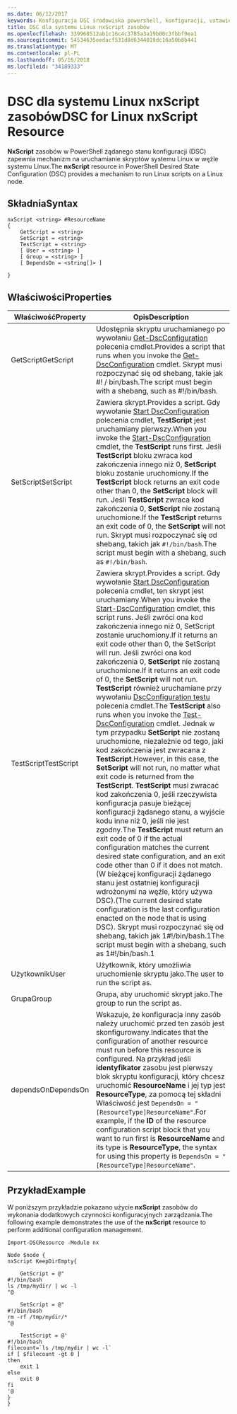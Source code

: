 ```yaml
---
ms.date: 06/12/2017
keywords: Konfiguracja DSC środowiska powershell, konfiguracji, ustawienia
title: DSC dla systemu Linux nxScript zasobów
ms.openlocfilehash: 339968512ab1c16c4c3785a3a19b00c3fbbf9ea1
ms.sourcegitcommit: 54534635eedacf531d8d6344019dc16a50b8b441
ms.translationtype: MT
ms.contentlocale: pl-PL
ms.lasthandoff: 05/16/2018
ms.locfileid: "34189333"
---
```

# <a name="dsc-for-linux-nxscript-resource"></a><span data-ttu-id="e28a4-103">DSC dla systemu Linux nxScript zasobów</span><span class="sxs-lookup"><span data-stu-id="e28a4-103">DSC for Linux nxScript Resource</span></span>

<span data-ttu-id="e28a4-104">**NxScript** zasobów w PowerShell żądanego stanu konfiguracji (DSC) zapewnia mechanizm na uruchamianie skryptów systemu Linux w węźle systemu Linux.</span><span class="sxs-lookup"><span data-stu-id="e28a4-104">The **nxScript** resource in PowerShell Desired State Configuration (DSC) provides a mechanism to run Linux scripts on a Linux node.</span></span>

## <a name="syntax"></a><span data-ttu-id="e28a4-105">Składnia</span><span class="sxs-lookup"><span data-stu-id="e28a4-105">Syntax</span></span>

```
nxScript <string> #ResourceName
{
    GetScript = <string>
    SetScript = <string>
    TestScript = <string>
    [ User = <string> ]
    [ Group = <string> ]
    [ DependsOn = <string[]> ]

}
```

## <a name="properties"></a><span data-ttu-id="e28a4-106">Właściwości</span><span class="sxs-lookup"><span data-stu-id="e28a4-106">Properties</span></span>

|  <span data-ttu-id="e28a4-107">Właściwość</span><span class="sxs-lookup"><span data-stu-id="e28a4-107">Property</span></span> |  <span data-ttu-id="e28a4-108">Opis</span><span class="sxs-lookup"><span data-stu-id="e28a4-108">Description</span></span> |
|---|---|
| <span data-ttu-id="e28a4-109">GetScript</span><span class="sxs-lookup"><span data-stu-id="e28a4-109">GetScript</span></span>| <span data-ttu-id="e28a4-110">Udostępnia skryptu uruchamianego po wywołaniu [Get-DscConfiguration](https://technet.microsoft.com/en-us/library/dn521625.aspx) polecenia cmdlet.</span><span class="sxs-lookup"><span data-stu-id="e28a4-110">Provides a script that runs when you invoke the [Get-DscConfiguration](https://technet.microsoft.com/en-us/library/dn521625.aspx) cmdlet.</span></span> <span data-ttu-id="e28a4-111">Skrypt musi rozpoczynać się od shebang, takie jak #! / bin/bash.</span><span class="sxs-lookup"><span data-stu-id="e28a4-111">The script must begin with a shebang, such as #!/bin/bash.</span></span>|
| <span data-ttu-id="e28a4-112">SetScript</span><span class="sxs-lookup"><span data-stu-id="e28a4-112">SetScript</span></span>| <span data-ttu-id="e28a4-113">Zawiera skrypt.</span><span class="sxs-lookup"><span data-stu-id="e28a4-113">Provides a script.</span></span> <span data-ttu-id="e28a4-114">Gdy wywołanie [Start DscConfiguration](https://technet.microsoft.com/en-us/library/dn521623.aspx) polecenia cmdlet, **TestScript** jest uruchamiany pierwszy.</span><span class="sxs-lookup"><span data-stu-id="e28a4-114">When you invoke the [Start-DscConfiguration](https://technet.microsoft.com/en-us/library/dn521623.aspx) cmdlet, the **TestScript** runs first.</span></span> <span data-ttu-id="e28a4-115">Jeśli **TestScript** bloku zwraca kod zakończenia innego niż 0, **SetScript** bloku zostanie uruchomiony.</span><span class="sxs-lookup"><span data-stu-id="e28a4-115">If the **TestScript** block returns an exit code other than 0, the **SetScript** block will run.</span></span> <span data-ttu-id="e28a4-116">Jeśli **TestScript** zwraca kod zakończenia 0, **SetScript** nie zostaną uruchomione.</span><span class="sxs-lookup"><span data-stu-id="e28a4-116">If the **TestScript** returns an exit code of 0, the **SetScript** will not run.</span></span> <span data-ttu-id="e28a4-117">Skrypt musi rozpoczynać się od shebang, takich jak `#!/bin/bash`.</span><span class="sxs-lookup"><span data-stu-id="e28a4-117">The script must begin with a shebang, such as `#!/bin/bash`.</span></span>|
| <span data-ttu-id="e28a4-118">TestScript</span><span class="sxs-lookup"><span data-stu-id="e28a4-118">TestScript</span></span>| <span data-ttu-id="e28a4-119">Zawiera skrypt.</span><span class="sxs-lookup"><span data-stu-id="e28a4-119">Provides a script.</span></span> <span data-ttu-id="e28a4-120">Gdy wywołanie [Start DscConfiguration](https://technet.microsoft.com/en-us/library/dn521623.aspx) polecenia cmdlet, ten skrypt jest uruchamiany.</span><span class="sxs-lookup"><span data-stu-id="e28a4-120">When you invoke the [Start-DscConfiguration](https://technet.microsoft.com/en-us/library/dn521623.aspx) cmdlet, this script runs.</span></span> <span data-ttu-id="e28a4-121">Jeśli zwróci ona kod zakończenia innego niż 0, SetScript zostanie uruchomiony.</span><span class="sxs-lookup"><span data-stu-id="e28a4-121">If it returns an exit code other than 0, the SetScript will run.</span></span> <span data-ttu-id="e28a4-122">Jeśli zwróci ona kod zakończenia 0, **SetScript** nie zostaną uruchomione.</span><span class="sxs-lookup"><span data-stu-id="e28a4-122">If it returns an exit code of 0, the **SetScript** will not run.</span></span> <span data-ttu-id="e28a4-123">**TestScript** również uruchamiane przy wywołaniu [DscConfiguration testu](https://technet.microsoft.com/en-us/library/dn407382.aspx) polecenia cmdlet.</span><span class="sxs-lookup"><span data-stu-id="e28a4-123">The **TestScript** also runs when you invoke the [Test-DscConfiguration](https://technet.microsoft.com/en-us/library/dn407382.aspx) cmdlet.</span></span> <span data-ttu-id="e28a4-124">Jednak w tym przypadku **SetScript** nie zostaną uruchomione, niezależnie od tego, jaki kod zakończenia jest zwracana z **TestScript**.</span><span class="sxs-lookup"><span data-stu-id="e28a4-124">However, in this case, the **SetScript** will not run, no matter what exit code is returned from the **TestScript**.</span></span> <span data-ttu-id="e28a4-125">**TestScript** musi zwracać kod zakończenia 0, jeśli rzeczywista konfiguracja pasuje bieżącej konfiguracji żądanego stanu, a wyjście kodu inne niż 0, jeśli nie jest zgodny.</span><span class="sxs-lookup"><span data-stu-id="e28a4-125">The **TestScript** must return an exit code of 0 if the actual configuration matches the current desired state configuration, and an exit code other than 0 if it does not match.</span></span> <span data-ttu-id="e28a4-126">(W bieżącej konfiguracji żądanego stanu jest ostatniej konfiguracji wdrożonymi na węźle, który używa DSC).</span><span class="sxs-lookup"><span data-stu-id="e28a4-126">(The current desired state configuration is the last configuration enacted on the node that is using DSC).</span></span> <span data-ttu-id="e28a4-127">Skrypt musi rozpoczynać się od shebang, takich jak 1#!/bin/bash.1</span><span class="sxs-lookup"><span data-stu-id="e28a4-127">The script must begin with a shebang, such as 1#!/bin/bash.1</span></span>|
| <span data-ttu-id="e28a4-128">Użytkownik</span><span class="sxs-lookup"><span data-stu-id="e28a4-128">User</span></span>| <span data-ttu-id="e28a4-129">Użytkownik, który umożliwia uruchomienie skryptu jako.</span><span class="sxs-lookup"><span data-stu-id="e28a4-129">The user to run the script as.</span></span>|
| <span data-ttu-id="e28a4-130">Grupa</span><span class="sxs-lookup"><span data-stu-id="e28a4-130">Group</span></span>| <span data-ttu-id="e28a4-131">Grupa, aby uruchomić skrypt jako.</span><span class="sxs-lookup"><span data-stu-id="e28a4-131">The group to run the script as.</span></span>|
| <span data-ttu-id="e28a4-132">dependsOn</span><span class="sxs-lookup"><span data-stu-id="e28a4-132">DependsOn</span></span> | <span data-ttu-id="e28a4-133">Wskazuje, że konfiguracja inny zasób należy uruchomić przed ten zasób jest skonfigurowany.</span><span class="sxs-lookup"><span data-stu-id="e28a4-133">Indicates that the configuration of another resource must run before this resource is configured.</span></span> <span data-ttu-id="e28a4-134">Na przykład jeśli **identyfikator** zasobu jest pierwszy blok skryptu konfiguracji, który chcesz uruchomić **ResourceName** i jej typ jest **ResourceType**, za pomocą tej składni Właściwość jest `DependsOn = "[ResourceType]ResourceName"`.</span><span class="sxs-lookup"><span data-stu-id="e28a4-134">For example, if the **ID** of the resource configuration script block that you want to run first is **ResourceName** and its type is **ResourceType**, the syntax for using this property is `DependsOn = "[ResourceType]ResourceName"`.</span></span>|

## <a name="example"></a><span data-ttu-id="e28a4-135">Przykład</span><span class="sxs-lookup"><span data-stu-id="e28a4-135">Example</span></span>

<span data-ttu-id="e28a4-136">W poniższym przykładzie pokazano użycie **nxScript** zasobów do wykonania dodatkowych czynności konfiguracyjnych zarządzania.</span><span class="sxs-lookup"><span data-stu-id="e28a4-136">The following example demonstrates the use of the **nxScript** resource to perform additional configuration management.</span></span>

```
Import-DSCResource -Module nx

Node $node {
nxScript KeepDirEmpty{

    GetScript = @"
#!/bin/bash
ls /tmp/mydir/ | wc -l
"@

    SetScript = @"
#!/bin/bash
rm -rf /tmp/mydir/*
"@

    TestScript = @'
#!/bin/bash
filecount=`ls /tmp/mydir | wc -l`
if [ $filecount -gt 0 ]
then
    exit 1
else
    exit 0
fi
'@
}
}
```